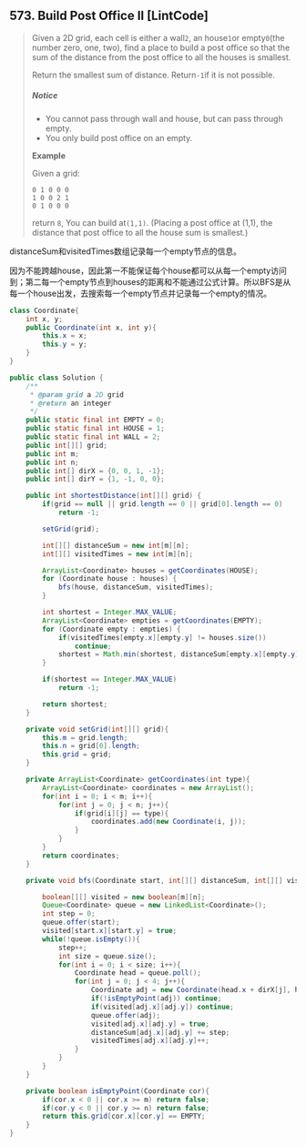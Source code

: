 ## 573. Build Post Office II \[LintCode\]

> Given a 2D grid, each cell is either a wall`2`, an house`1`or empty`0`\(the number zero, one, two\), find a place to build a post office so that the sum of the distance from the post office to all the houses is smallest.
>
> Return the smallest sum of distance. Return`-1`if it is not possible.
>
> ##### Notice
>
> * You cannot pass through wall and house, but can pass through empty.
> * You only build post office on an empty.
>
> **Example**
>
> Given a grid:
>
> ```
> 0 1 0 0 0
> 1 0 0 2 1
> 0 1 0 0 0
> ```
>
> return `8`, You can build at`(1,1)`. \(Placing a post office at \(1,1\), the distance that post office to all the house sum is smallest.\)

distanceSum和visitedTimes数组记录每一个empty节点的信息。

因为不能跨越house，因此第一不能保证每个house都可以从每一个empty访问到；第二每一个empty节点到houses的距离和不能通过公式计算。所以BFS是从每一个house出发，去搜索每一个empty节点并记录每一个empty的情况。

```java
class Coordinate{
    int x, y;
    public Coordinate(int x, int y){
        this.x = x;
        this.y = y;
    }
}

public class Solution {
    /**
     * @param grid a 2D grid
     * @return an integer
     */
    public static final int EMPTY = 0;
    public static final int HOUSE = 1;
    public static final int WALL = 2;
    public int[][] grid;
    public int m;
    public int n;
    public int[] dirX = {0, 0, 1, -1};
    public int[] dirY = {1, -1, 0, 0};

    public int shortestDistance(int[][] grid) {
        if(grid == null || grid.length == 0 || grid[0].length == 0)
            return -1;

        setGrid(grid);

        int[][] distanceSum = new int[m][n];
        int[][] visitedTimes = new int[m][n];

        ArrayList<Coordinate> houses = getCoordinates(HOUSE);
        for (Coordinate house : houses) {
            bfs(house, distanceSum, visitedTimes);
        }

        int shortest = Integer.MAX_VALUE;
        ArrayList<Coordinate> empties = getCoordinates(EMPTY);
        for (Coordinate empty : empties) {
            if(visitedTimes[empty.x][empty.y] != houses.size())
                continue;
            shortest = Math.min(shortest, distanceSum[empty.x][empty.y]);
        }

        if(shortest == Integer.MAX_VALUE) 
            return -1;

        return shortest;
    }

    private void setGrid(int[][] grid){
        this.m = grid.length;
        this.n = grid[0].length;
        this.grid = grid;
    }

    private ArrayList<Coordinate> getCoordinates(int type){
        ArrayList<Coordinate> coordinates = new ArrayList();
        for(int i = 0; i < m; i++){
            for(int j = 0; j < n; j++){
                if(grid[i][j] == type){
                    coordinates.add(new Coordinate(i, j));
                }
            }
        }
        return coordinates;
    }

    private void bfs(Coordinate start, int[][] distanceSum, int[][] visitedTimes) {

        boolean[][] visited = new boolean[m][n];
        Queue<Coordinate> queue = new LinkedList<Coordinate>();
        int step = 0;
        queue.offer(start);
        visited[start.x][start.y] = true;
        while(!queue.isEmpty()){
            step++;
            int size = queue.size();
            for(int i = 0; i < size; i++){
                Coordinate head = queue.poll();
                for(int j = 0; j < 4; j++){
                    Coordinate adj = new Coordinate(head.x + dirX[j], head.y + dirY[j]);
                    if(!isEmptyPoint(adj)) continue;
                    if(visited[adj.x][adj.y]) continue;
                    queue.offer(adj);
                    visited[adj.x][adj.y] = true;
                    distanceSum[adj.x][adj.y] += step;
                    visitedTimes[adj.x][adj.y]++;
                }
            }
        }
    }

    private boolean isEmptyPoint(Coordinate cor){
        if(cor.x < 0 || cor.x >= m) return false;
        if(cor.y < 0 || cor.y >= n) return false;
        return this.grid[cor.x][cor.y] == EMPTY;
    }
}
```



